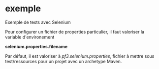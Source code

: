 # exemple
Exemple de tests avec Selenium

Pour configurer un fichier de properties particulier, il faut valoriser la variable d'environement 

**selenium.properties.filename**

Par défaut, il est valoriser à *pf3.selenium.properties*, fichier à mettre sous test/ressources pour un projet avec un archetype Maven.




